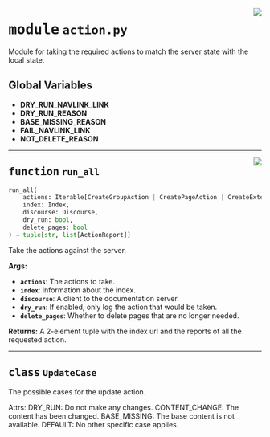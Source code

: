 <!-- markdownlint-disable -->

<a href="../src/action.py#L0"><img align="right" style="float:right;" src="https://img.shields.io/badge/-source-cccccc?style=flat-square"></a>

# <kbd>module</kbd> `action.py`
Module for taking the required actions to match the server state with the local state. 

**Global Variables**
---------------
- **DRY_RUN_NAVLINK_LINK**
- **DRY_RUN_REASON**
- **BASE_MISSING_REASON**
- **FAIL_NAVLINK_LINK**
- **NOT_DELETE_REASON**

---

<a href="../src/action.py#L444"><img align="right" style="float:right;" src="https://img.shields.io/badge/-source-cccccc?style=flat-square"></a>

## <kbd>function</kbd> `run_all`

```python
run_all(
    actions: Iterable[CreateGroupAction | CreatePageAction | CreateExternalRefAction | NoopGroupAction | NoopPageAction | NoopExternalRefAction | UpdateGroupAction | UpdatePageAction | UpdateExternalRefAction | DeleteGroupAction | DeletePageAction | DeleteExternalRefAction],
    index: Index,
    discourse: Discourse,
    dry_run: bool,
    delete_pages: bool
) → tuple[str, list[ActionReport]]
```

Take the actions against the server. 



**Args:**
 
 - <b>`actions`</b>:  The actions to take. 
 - <b>`index`</b>:  Information about the index. 
 - <b>`discourse`</b>:  A client to the documentation server. 
 - <b>`dry_run`</b>:  If enabled, only log the action that would be taken. 
 - <b>`delete_pages`</b>:  Whether to delete pages that are no longer needed. 



**Returns:**
 A 2-element tuple with the index url and the reports of all the requested action. 


---

## <kbd>class</kbd> `UpdateCase`
The possible cases for the update action. 

Attrs:  DRY_RUN: Do not make any changes.  CONTENT_CHANGE: The content has been changed.  BASE_MISSING: The base content is not available.  DEFAULT: No other specific case applies. 





